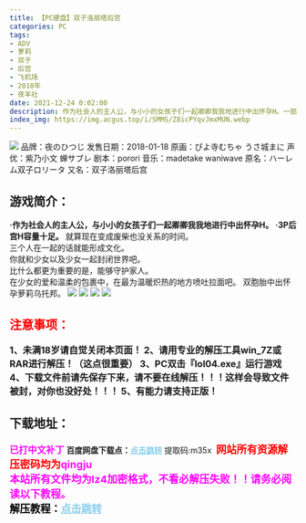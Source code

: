 ```yaml
---
title: 【PC硬盘】双子洛丽塔后宫
categories: PC
tags:
- ADV
- 萝莉
- 双子
- 后宫
- 飞机场
- 2018年
- 夜羊社
date: 2021-12-24 0:02:00
description: 作为社会人的主人公，与小小的女孩子们一起卿卿我我地进行中出怀孕H。一部拔作，非常适合喜欢贫乳萝莉的小伙伴。
index_img: https://img.acgus.top/i/SMMS/Z8icPYqvJmxMUN.webp
---
```

![](https://img.acgus.top/i/SMMS/Z8icPYqvJmxMUN.webp)
品牌：夜のひつじ
发售日期：2018-01-18
原画：ぴよ寺むちゃ うさ城まに
声优：紫乃小文 蝉サブレ
剧本：porori
音乐：madetake waniwave
原名：ハーレム双子ロリータ
又名：双子洛丽塔后宫

## 游戏简介：
**·作为社会人的主人公，与小小的女孩子们一起卿卿我我地进行中出怀孕H。**
**·3P后宫H容量十足。**
就算现在变成废柴也没关系的时间。     
三个人在一起的话就能形成文化。     
你就和少女以及少女一起封闭世界吧。     
比什么都更为重要的是，能够守护家人。     
在少女的爱和温柔的包裹中，在最为温暖炽热的地方喷吐拉面吧。
双胞胎中出怀孕萝莉乌托邦。
![](https://img.acgus.top/i/SMMS/OrpVjYMSiQugqJE.webp)
![](https://img.acgus.top/i/SMMS/FrokpNYXvWJx5dC.webp)
![](https://img.acgus.top/i/SMMS/R7KvVxMwA3lYzeG.webp)
![](https://img.acgus.top/i/SMMS/jQ3xhBeTZuv9kVS.webp)




## <font color=#FF0000 >注意事项：</font>
<font size=3><b>1、未满18岁请自觉关闭本页面！
2、请用专业的解压工具win_7Z或RAR进行解压！（这点很重要）
3、PC双击『lol04.exe』运行游戏
4、下载文件前请先保存下来，请不要在线解压！！！这样会导致文件被封，对你也没好处！！！
5、有能力请支持正版！</b></font>

## 下载地址：
<font color=#FF00FF size=3><b>已打中文补丁</b></font>
<b>百度网盘下载点：</b><a href="https://pan.baidu.com/s/16Fg4NcRsrZmEYcM1yddp4A?pwd=m35x" style="color: #87CEEB;"><b>点击跳转</b></a> 提取码:m35x
<a style="padding: 0" href="https://post.qingju.org/AD/"><img style="max-width:100%" src="https://img.acgus.top/i/2024/07/478f689b8021d8d499ab43d21acf137a.gif" alt=""></a>
<b><font color=#FF0000 size=4>网站所有资源解压密码均为</b></font><b><font color=#FF00FF size=4>qingju</font><font color=#FF0000 ></font></b><br><b><font color=#FF00FF size=4>本站所有文件均为lz4加密格式，不看必解压失败！！请务必阅读以下教程。</b></font><br><b><font color=#000 size=4>解压教程：</b><a href="https://post.qingju.org/tutorial/000/" style="color: #87CEEB;"><b>点击跳转</b></a>